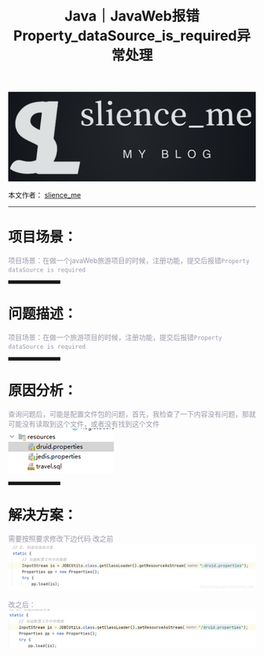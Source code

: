 ﻿---
layout: post
title: Java｜JavaWeb报错Property_dataSource_is_required异常处理
categories: [Java]
description: JavaWeb报错Property_dataSource_is_required异常处理
keywords: 编程语言, Java
mermaid: false
sequence: false
flow: false
mathjax: false
mindmap: false
mindmap2: false
---

![img](https://raw.githubusercontent.com/slience-me/picGo/master/images/logo_slienceme3.jpeg)

本文作者： [slience_me](https://slienceme.cn/)

---

# 项目场景：

<font color=#999AAA >项目场景：在做一个javaWeb旅游项目的时候，注册功能，提交后报错`Property dataSource is required`  </font>
<hr style=" border:solid; width:100px; height:1px;" color=#000000 size=1">

# 问题描述：

<font color=#999AAA >项目场景：在做一个旅游项目的时候，注册功能，提交后报错`Property dataSource is required`




 </font>


<hr style=" border:solid; width:100px; height:1px;" color=#000000 size=1">

# 原因分析：

<font color=#999AAA >查询问题后，可能是配置文件包的问题，首先，我检查了一下内容没有问题，那就可能没有读取到这个文件，或者没有找到这个文件</font>
![Alt Text](/images/posts/20210423171615511.png)

<hr style=" border:solid; width:100px; height:1px;" color=#000000 size=1">

# 解决方案：

<font color=#999AAA >需要按照要求修改下边代码
改之前
![Alt Text](/images/posts/a18b259cd0474d0ba6af44e7219d40af.png)

改之后：
![Alt Text](/images/posts/20210423171812793.png)




